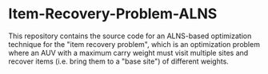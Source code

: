 # Item-Recovery-Problem-ALNS
This repository contains the source code for an ALNS-based optimization technique for the "item recovery problem", which is an optimization problem where an AUV with a maximum carry weight must visit multiple sites and recover items (i.e. bring them to a "base site") of different weights.
